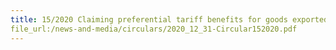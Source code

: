 ```yaml
---
title: 15/2020 Claiming preferential tariff benefits for goods exported from Singapore to the United Kingdom under the United Kingdom Singapore Free Trade Agreement (UKSFTA)
file_url:/news-and-media/circulars/2020_12_31-Circular152020.pdf
---
```

